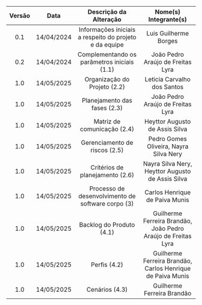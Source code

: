 | Versão | Data       | Descrição da Alteração                                  | Nome(s) Integrante(s)                                |
| :----: | :--------: | :------------------------------------------------------: | :---------------------------------------------------: |
| 0.1    | 14/04/2024 | Informações iniciais a respeito do projeto e da equipe   | Luis Guilherme Borges                                |
| 0.2    | 14/04/2024 | Complementando os parâmetros iniciais (1.1)              | João Pedro Araújo de Freitas Lyra                    |
| 1.0    | 14/05/2025 | Organização do Projeto (2.2)                            | Leticia Carvalho dos Santos                          |
| 1.0    | 14/05/2025 | Planejamento das fases (2.3)                            | João Pedro Araújo de Freitas Lyra                    |
| 1.0    | 14/05/2025 | Matriz de comunicação (2.4)                             | Heyttor Augusto de Assis Silva                       |
| 1.0    | 14/05/2025 | Gerenciamento de riscos (2.5)                           | Pedro Gomes Oliveira, Nayra Silva Nery               |
| 1.0    | 14/05/2025 | Critérios de planejamento (2.6)                         | Nayra Silva Nery, Heyttor Augusto de Assis Silva     |
| 1.0    | 14/05/2025 | Processo de desenvolvimento de software corpo (3)       | Carlos Henrique de Paiva Munis                       |
| 1.0    | 14/05/2025 | Backlog do Produto (4.1)                                | Guilherme Ferreira Brandão, João Pedro Araújo de Freitas Lyra |
| 1.0    | 14/05/2025 | Perfis (4.2)                                             | Guilherme Ferreira Brandão, Carlos Henrique de Paiva Munis |
| 1.0    | 14/05/2025 | Cenários (4.3)                                          | Guilherme Ferreira Brandão                           |
